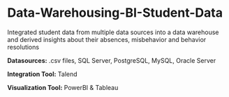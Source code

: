 # Data-Warehousing-BI-Student-Data
Integrated student data from multiple data sources into a data warehouse and derived insights about their absences, misbehavior and behavior resolutions


**Datasources:** .csv files, SQL Server, PostgreSQL, MySQL, Oracle Server

**Integration Tool:** Talend

**Visualization Tool:** PowerBI & Tableau
